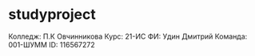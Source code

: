 # studyproject
Колледж: П.К Овчинникова
Курc: 21-ИС
ФИ: Удин Дмитрий
Команда: 001-ШУММ 
ID: 116567272